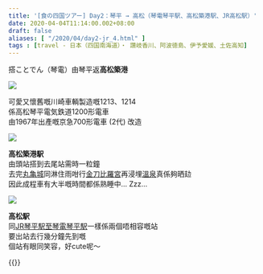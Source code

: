 ```yaml
---
title: '[食の四国ツアー] Day2：琴平 → 高松（琴電琴平駅、高松築港駅、JR高松駅）'
date: 2020-04-04T11:14:00.002+08:00
draft: false
aliases: [ "/2020/04/day2-jr_4.html" ]
tags : [travel - 日本（四国南海道）・ 讚岐香川、阿波徳島、伊予愛媛、土佐高知]
---
```


搭ことでん（琴電）由琴平返**高松築港**  

![](/images/shikoku2i.jpg)

可愛又懷舊嘅川崎車輌製造嘅1213、1214  
係高松琴平電気鉄道1200形電車  
由1967年出產嘅京急700形電車 (2代) 改造  

![](/images/shikoku2i1.jpg)

**高松築港駅**  
由頭站搭到去尾站需時一粒鐘  
去完[丸亀城](https://hidie.net/shikoku2c/)同淋住雨咁行[金刀比羅宮](https://hidie.net/shikoku2g/)再浸埋[溫泉](https://hidie.net/shikoku2h/)真係夠晒攰  
因此成程車有大半嘅時間都係熟睡中... Zzz...  

![](/images/shikoku2i2.jpg)

**高松駅**  
同[JR琴平駅至琴電琴平駅](https://hidie.net/shikoku2e/)一樣係兩個唔相容嘅站  
要出站去行幾分鐘先到嘅  
個站有眼同笑容，好cute呢～  
  
  
{{<shikoku>}}
  
